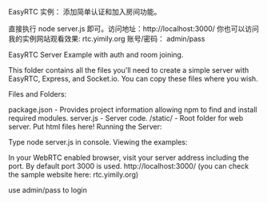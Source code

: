 EasyRTC 实例： 添加简单认证和加入房间功能。

直接执行 node server.js 即可。访问地址：http://localhost:3000/ 
你也可以访问我的实例网站观看效果: rtc.yimily.org
账号/密码： admin/pass


EasyRTC Server Example with auth and room joining.

This folder contains all the files you'll need to create a simple server with EasyRTC, Express, and Socket.io. You can copy these files where you wish.

Files and Folders:

package.json - Provides project information allowing npm to find and install required modules.
server.js - Server code.
/static/ - Root folder for web server. Put html files here!
Running the Server:

Type node server.js in console.
Viewing the examples:

In your WebRTC enabled browser, visit your server address including the port. By default port 3000 is used.
http://localhost:3000/ (you can check the sample website here: rtc.yimily.org)

use admin/pass to login

